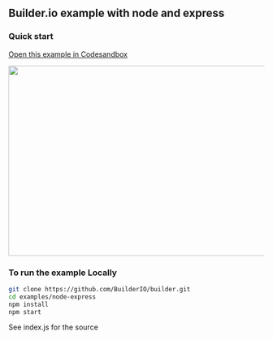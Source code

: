 ## Builder.io example with node and express

### Quick start

[Open this example in Codesandbox](https://codesandbox.io/s/github/BuilderIO/builder/tree/master/examples/node-express)

<a target="_blank" href="https://codesandbox.io/s/github/BuilderIO/builder/tree/master/examples/node-express">
  <img width="597" height="375" src="https://i.imgur.com/zue72Q0.jpg">
</a>

### To run the example Locally

```bash
git clone https://github.com/BuilderIO/builder.git
cd examples/node-express
npm install
npm start
```

See index.js for the source
